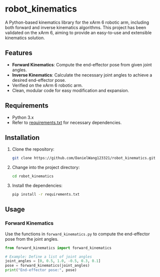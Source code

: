 # robot_kinematics

A Python-based kinematics library for the xArm 6 robotic arm, including both forward and inverse kinematics algorithms. This project has been validated on the xArm 6, aiming to provide an easy-to-use and extensible kinematics solution.

## Features

- **Forward Kinematics**: Compute the end-effector pose from given joint angles.
- **Inverse Kinematics**: Calculate the necessary joint angles to achieve a desired end-effector pose.
- Verified on the xArm 6 robotic arm.
- Clean, modular code for easy modification and expansion.

## Requirements

- Python 3.x
- Refer to [requirements.txt](./requirements.txt) for necessary dependencies.

## Installation

1. Clone the repository:
    ```bash
    git clone https://github.com/DanielWang123321/robot_kinematics.git
    ```
2. Change into the project directory:
    ```bash
    cd robot_kinematics
    ```
3. Install the dependencies:
    ```bash
    pip install -r requirements.txt
    ```

## Usage

### Forward Kinematics

Use the functions in `forward_kinematics.py` to compute the end-effector pose from the joint angles.

```python
from forward_kinematics import forward_kinematics

# Example: Define a list of joint angles
joint_angles = [0, 0.5, 1.0, -0.5, 0.3, 0.1]
pose = forward_kinematics(joint_angles)
print("End-effector pose:", pose)
